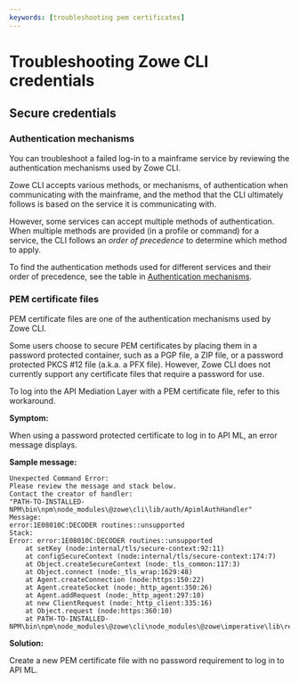 ```yaml
---
keywords: [troubleshooting pem certificates]
---
```


# Troubleshooting Zowe CLI credentials

## Secure credentials

### Authentication mechanisms

You can troubleshoot a failed log-in to a mainframe service by reviewing the authentication mechanisms used by Zowe CLI.

Zowe CLI accepts various methods, or mechanisms, of authentication when communicating with the mainframe, and the method that the CLI ultimately follows is based on the service it is communicating with.

However, some services can accept multiple methods of authentication. When multiple methods are provided (in a profile or command) for a service, the CLI follows an *order of precedence* to determine which method to apply.

To find the authentication methods used for different services and their order of precedence, see the table in [Authentication mechanisms](../../extend/extend-cli/cli-devTutorials.md#authentication-mechanisms).

### PEM certificate files

PEM certificate files are one of the authentication mechanisms used by Zowe CLI.

Some users choose to secure PEM certificates by placing them in a password protected container, such as a PGP file, a ZIP file, or a password protected PKCS #12 file (a.k.a. a PFX file). However, Zowe CLI does not currently support any certificate files that require a password for use.

To log into the API Mediation Layer with a PEM certificate file, refer to this workaround.

**Symptom:**

When using a password protected certificate to log in to API ML, an error message displays.

**Sample message:**

```
Unexpected Command Error:
Please review the message and stack below.
Contact the creator of handler:
"PATH-TO-INSTALLED-NPM\bin\npm\node_modules\@zowe\cli\lib/auth/ApimlAuthHandler"
Message:
error:1E08010C:DECODER routines::unsupported
Stack:
Error: error:1E08010C:DECODER routines::unsupported
    at setKey (node:internal/tls/secure-context:92:11)
    at configSecureContext (node:internal/tls/secure-context:174:7)
    at Object.createSecureContext (node:_tls_common:117:3)
    at Object.connect (node:_tls_wrap:1629:48)
    at Agent.createConnection (node:https:150:22)
    at Agent.createSocket (node:_http_agent:350:26)
    at Agent.addRequest (node:_http_agent:297:10)
    at new ClientRequest (node:_http_client:335:16)
    at Object.request (node:https:360:10)
    at PATH-TO-INSTALLED-NPM\bin\npm\node_modules\@zowe\cli\node_modules\@zowe\imperative\lib\rest\src\client\AbstractRestClient.js:117:39
```

**Solution:**

Create a new PEM certificate file with no password requirement to log in to API ML.
